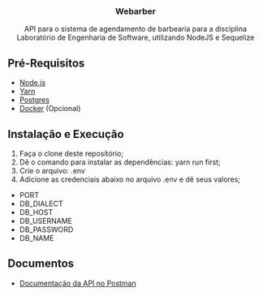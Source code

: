<h3 align="center">
  Webarber
</h3>

<p align="center">API para o sistema de agendamento de barbearia para a disciplina Laboratório de Engenharia de Software, utilizando NodeJS e Sequelize</p>

## Pré-Requisitos

- [Node.js](https://nodejs.org/en/)
- [Yarn](https://yarnpkg.com/pt-BR/docs/install)
- [Postgres](https://www.postgresql.org/docs/12/index.html)
- [Docker](https://www.docker.com/get-started) (Opcional)

## Instalação e Execução

1. Faça o clone deste repositório;
2. Dê o comando para instalar as dependências: yarn run first;
3. Crie o arquivo: .env
4. Adicione as credenciais abaixo no arquivo .env e dê seus valores;
- PORT
- DB_DIALECT
- DB_HOST
- DB_USERNAME
- DB_PASSWORD
- DB_NAME

## Documentos
- [Documentação da API no Postman](https://documenter.getpostman.com/view/6734624/TVKD2cr3)
